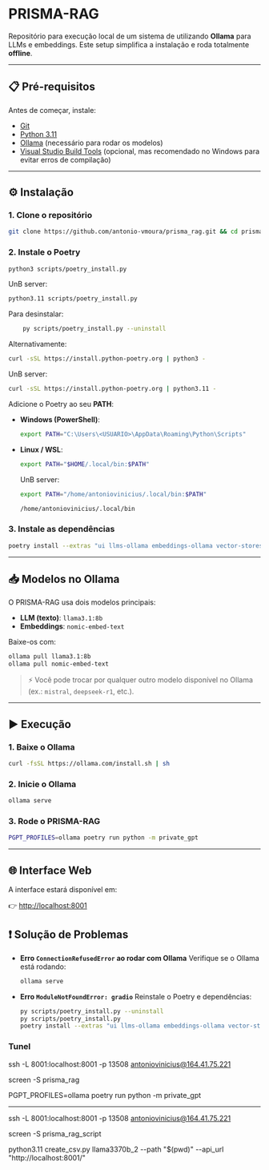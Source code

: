 # **PRISMA-RAG**

Repositório para execução local de um sistema de utilizando **Ollama** para LLMs e embeddings.
Este setup simplifica a instalação e roda totalmente **offline**.

---

## 📋 Pré-requisitos

Antes de começar, instale:

* [Git](https://git-scm.com/download/win)
* [Python 3.11](https://www.python.org/downloads/release/python-3119/)
* [Ollama](https://ollama.ai) (necessário para rodar os modelos)
* [Visual Studio Build Tools](https://visualstudio.microsoft.com/pt-br/visual-cpp-build-tools/) (opcional, mas recomendado no Windows para evitar erros de compilação)

---

## ⚙️ Instalação

### 1. Clone o repositório

```sh
git clone https://github.com/antonio-vmoura/prisma_rag.git && cd prisma_rag
```

### 2. Instale o Poetry

```sh
python3 scripts/poetry_install.py
```
UnB server:

```sh
python3.11 scripts/poetry_install.py
```

Para desinstalar:

```sh
    py scripts/poetry_install.py --uninstall
```

Alternativamente:

```sh
curl -sSL https://install.python-poetry.org | python3 -
```
UnB server:

```sh
curl -sSL https://install.python-poetry.org | python3.11 -
```

Adicione o Poetry ao seu **PATH**:

* **Windows (PowerShell)**:

  ```sh
  export PATH="C:\Users\<USUARIO>\AppData\Roaming\Python\Scripts"
  ```
* **Linux / WSL**:

  ```sh
  export PATH="$HOME/.local/bin:$PATH"
  ```

  UnB server:

  ```sh
  export PATH="/home/antoniovinicius/.local/bin:$PATH"

  /home/antoniovinicius/.local/bin
  ```

### 3. Instale as dependências

```sh
poetry install --extras "ui llms-ollama embeddings-ollama vector-stores-qdrant"
```

---

## 📥 Modelos no Ollama

O PRISMA-RAG usa dois modelos principais:

* **LLM (texto)**: `llama3.1:8b`
* **Embeddings**: `nomic-embed-text`

Baixe-os com:

```sh
ollama pull llama3.1:8b
ollama pull nomic-embed-text
```

> ⚡ Você pode trocar por qualquer outro modelo disponível no Ollama (ex.: `mistral`, `deepseek-r1`, etc.).

---

## ▶️ Execução

### 1. Baixe o Ollama

```sh
curl -fsSL https://ollama.com/install.sh | sh
```

### 2. Inicie o Ollama

```sh
ollama serve
```

### 3. Rode o PRISMA-RAG

```sh
PGPT_PROFILES=ollama poetry run python -m private_gpt
```

---

## 🌐 Interface Web

A interface estará disponível em:

👉 [http://localhost:8001](http://localhost:8001)


## ❗ Solução de Problemas

* **Erro `ConnectionRefusedError` ao rodar com Ollama**
  Verifique se o Ollama está rodando:

  ```sh
  ollama serve
  ```

* **Erro `ModuleNotFoundError: gradio`**
  Reinstale o Poetry e dependências:

  ```sh
  py scripts/poetry_install.py --uninstall
  py scripts/poetry_install.py
  poetry install --extras "ui llms-ollama embeddings-ollama vector-stores-qdrant"
  ```

### Tunel

ssh -L 8001:localhost:8001 -p 13508 antoniovinicius@164.41.75.221

screen -S prisma_rag

PGPT_PROFILES=ollama poetry run python -m private_gpt

--------------

ssh -L 8001:localhost:8001 -p 13508 antoniovinicius@164.41.75.221

screen -S prisma_rag_script

python3.11 create_csv.py llama3370b_2 --path "$(pwd)" --api_url "http://localhost:8001/"